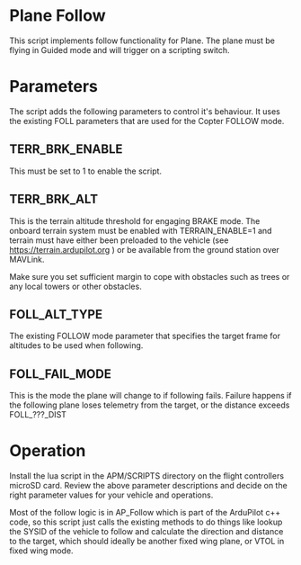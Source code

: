 # Plane Follow

This script implements follow functionality for Plane. The plane must be
flying in Guided mode and will trigger on a scripting switch.


# Parameters

The script adds the following parameters to control it's behaviour. It uses 
the existing FOLL parameters that are used for the Copter FOLLOW mode.

## TERR_BRK_ENABLE

This must be set to 1 to enable the script.

## TERR_BRK_ALT

This is the terrain altitude threshold for engaging BRAKE mode. The
onboard terrain system must be enabled with TERRAIN_ENABLE=1 and
terrain must have either been preloaded to the vehicle (see
https://terrain.ardupilot.org ) or be available from the ground
station over MAVLink.

Make sure you set sufficient margin to cope with obstacles such as
trees or any local towers or other obstacles.

## FOLL_ALT_TYPE

The existing FOLLOW mode parameter that specifies the target frame for 
altitudes to be used when following.

## FOLL_FAIL_MODE

This is the mode the plane will change to if following fails. Failure happens
if the following plane loses telemetry from the target, or the distance exceeds
FOLL_???_DIST

# Operation

Install the lua script in the APM/SCRIPTS directory on the flight
controllers microSD card. Review the above parameter descriptions and
decide on the right parameter values for your vehicle and operations.

Most of the follow logic is in AP_Follow which is part of the ArduPilot c++
code, so this script just calls the existing methods to do things like
lookup the SYSID of the vehicle to follow and calculate the direction and distance
to the target, which should ideally be another fixed wing plane, or VTOL in
fixed wing mode.
